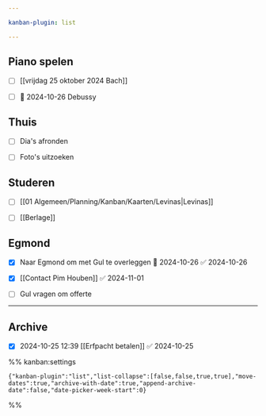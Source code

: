 ```yaml
---

kanban-plugin: list

---
```


## Piano spelen

- [ ] [[vrijdag 25 oktober 2024 Bach]]
- [ ] 📅 2024-10-26 Debussy


## Thuis

- [ ] Dia's afronden
- [ ] Foto's uitzoeken


## Studeren

- [ ] [[01 Algemeen/Planning/Kanban/Kaarten/Levinas|Levinas]]
- [ ] [[Berlage]]


## Egmond

- [x] Naar Egmond om met Gul te overleggen 📅 2024-10-26 ✅ 2024-10-26
- [x] [[Contact Pim Houben]] ✅ 2024-11-01
- [ ] Gul vragen om offerte


***

## Archive

- [x] 2024-10-25 12:39 [[Erfpacht betalen]] ✅ 2024-10-25

%% kanban:settings
```
{"kanban-plugin":"list","list-collapse":[false,false,true,true],"move-dates":true,"archive-with-date":true,"append-archive-date":false,"date-picker-week-start":0}
```
%%